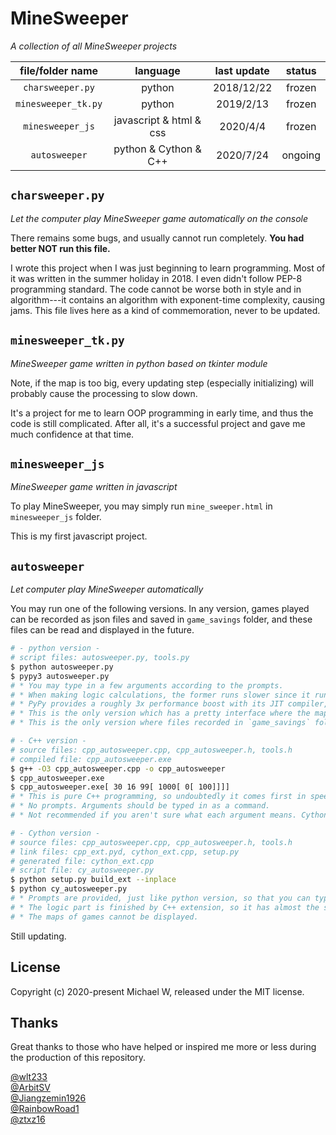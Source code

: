 # MineSweeper

*A collection of all MineSweeper projects*

| file/folder name    | language                | last update | status  |
| :-----------------: | :---------------------: | :---------: | :-----: |
| `charsweeper.py`    | python                  | 2018/12/22  | frozen  |
| `minesweeper_tk.py` | python                  | 2019/2/13   | frozen  |
| `minesweeper_js`    | javascript & html & css | 2020/4/4    | frozen  |
| `autosweeper`       | python & Cython & C++   | 2020/7/24   | ongoing |

## `charsweeper.py`

*Let the computer play MineSweeper game automatically on the console*

There remains some bugs, and usually cannot run completely. **You had better NOT run this file.**

I wrote this project when I was just beginning to learn programming. Most of it was written in the summer holiday in 2018. I even didn't follow PEP-8 programming standard. The code cannot be worse both in style and in algorithm---it contains an algorithm with exponent-time complexity, causing jams. This file lives here as a kind of commemoration, never to be updated.

## `minesweeper_tk.py`

*MineSweeper game written in python based on tkinter module*

Note, if the map is too big, every updating step (especially initializing) will probably cause the processing to slow down.

It's a project for me to learn OOP programming in early time, and thus the code is still complicated. After all, it's a successful project and gave me much confidence at that time.

## `minesweeper_js`

*MineSweeper game written in javascript*

To play MineSweeper, you may simply run `mine_sweeper.html` in `minesweeper_js` folder.

This is my first javascript project.

## `autosweeper`

*Let computer play MineSweeper automatically*

You may run one of the following versions. In any version, games played can be recorded as json files and saved in `game_savings` folder, and these files can be read and displayed in the future.

```sh
# - python version -
# script files: autosweeper.py, tools.py
$ python autosweeper.py
$ pypy3 autosweeper.py
# * You may type in a few arguments according to the prompts.
# * When making logic calculations, the former runs slower since it runs on CPython interpreter.
# * PyPy provides a roughly 3x performance boost with its JIT compiler, it's more recommended.
# * This is the only version which has a pretty interface where the maps of games can be displayed.
# * This is the only version where files recorded in `game_savings` folder can be loaded and displayed.

# - C++ version -
# source files: cpp_autosweeper.cpp, cpp_autosweeper.h, tools.h
# compiled file: cpp_autosweeper.exe
$ g++ -O3 cpp_autosweeper.cpp -o cpp_autosweeper
$ cpp_autosweeper.exe
$ cpp_autosweeper.exe[ 30 16 99[ 1000[ 0[ 100]]]]
# * This is pure C++ programming, so undoubtedly it comes first in speed.
# * No prompts. Arguments should be typed in as a command.
# * Not recommended if you aren't sure what each argument means. Cython version is more recommended.

# - Cython version -
# source files: cpp_autosweeper.cpp, cpp_autosweeper.h, tools.h
# link files: cpp_ext.pyd, cython_ext.cpp, setup.py
# generated file: cython_ext.cpp
# script file: cy_autosweeper.py
$ python setup.py build_ext --inplace
$ python cy_autosweeper.py
# * Prompts are provided, just like python version, so that you can type in arguments according to them.
# * The logic part is finished by C++ extension, so it has almost the same performance as C++ version.
# * The maps of games cannot be displayed.
```

Still updating.

<!--
A speed test made on 2020/7/10 (30 * 16, 99 mines, average on 10000 loops, updating every 100 loops, without showing map or recording games):

| language                   | avg. time (ms) | avg. time (won) (ms) |
| :------------------------: | -------------: | -------------------: |
| CPython                    |      47.182692 |            49.679944 |
| PyPy (with jit)            |      11.875926 |            13.942982 |
| C++ / Cython               |       2.286285 |             2.553813 |
| C++ (with multiprocessing) |              ? |                    ? |
-->

## License

Copyright (c) 2020-present Michael W, released under the MIT license.

## Thanks

Great thanks to those who have helped or inspired me more or less during the production of this repository.

[@wlt233](https://github.com/wlt233)  
[@ArbitSV](https://github.com/ArbitSV)  
[@Jiangzemin1926](https://github.com/Jiangzemin1926/Minesweeper)  
[@RainbowRoad1](https://github.com/RainbowRoad1/Cgame)  
[@ztxz16](https://github.com/ztxz16/Mine)

